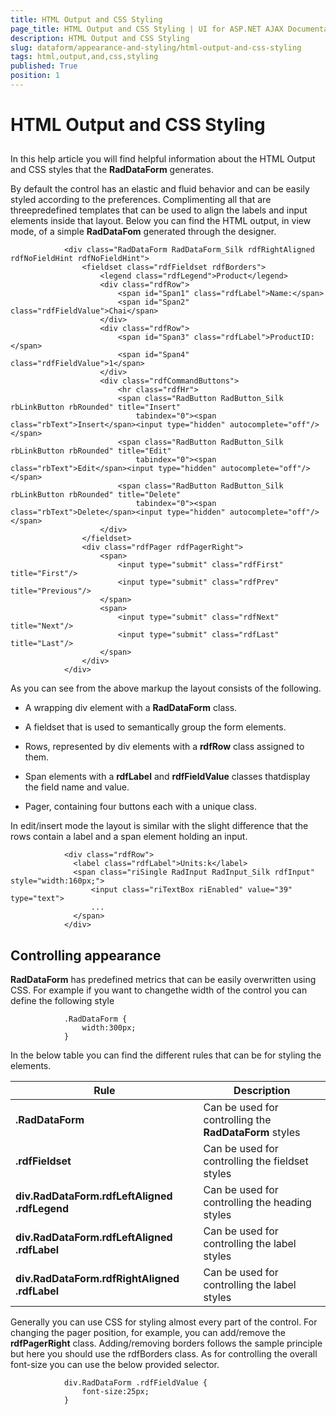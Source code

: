 ```yaml
---
title: HTML Output and CSS Styling
page_title: HTML Output and CSS Styling | UI for ASP.NET AJAX Documentation
description: HTML Output and CSS Styling
slug: dataform/appearance-and-styling/html-output-and-css-styling
tags: html,output,and,css,styling
published: True
position: 1
---
```


# HTML Output and CSS Styling



## 

In this help article you will find helpful information about the HTML Output and CSS styles that the __RadDataForm__ generates.

By default the control has an elastic and fluid behavior and can be easily styled according to the preferences. Complimenting all that are threepredefined templates that can be used to align the labels and input elements inside that layout. Below you can find the HTML output, in view mode, of a simple __RadDataFom__ generated through the designer.

````ASPNET
	        <div class="RadDataForm RadDataForm_Silk rdfRightAligned rdfNoFieldHint rdfNoFieldHint">
	            <fieldset class="rdfFieldset rdfBorders">
	                <legend class="rdfLegend">Product</legend>
	                <div class="rdfRow">
	                    <span id="Span1" class="rdfLabel">Name:</span>
	                    <span id="Span2" class="rdfFieldValue">Chai</span>
	                </div>
	                <div class="rdfRow">
	                    <span id="Span3" class="rdfLabel">ProductID:</span>
	                    <span id="Span4" class="rdfFieldValue">1</span>
	                </div>
	                <div class="rdfCommandButtons">
	                    <hr class="rdfHr">
	                    <span class="RadButton RadButton_Silk rbLinkButton rbRounded" title="Insert"
	                        tabindex="0"><span class="rbText">Insert</span><input type="hidden" autocomplete="off"/></span>
	                    <span class="RadButton RadButton_Silk rbLinkButton rbRounded" title="Edit"
	                        tabindex="0"><span class="rbText">Edit</span><input type="hidden" autocomplete="off"/></span>
	                    <span class="RadButton RadButton_Silk rbLinkButton rbRounded" title="Delete"
	                        tabindex="0"><span class="rbText">Delete</span><input type="hidden" autocomplete="off"/></span>
	                </div>
	            </fieldset>
	            <div class="rdfPager rdfPagerRight">
	                <span>
	                    <input type="submit" class="rdfFirst" title="First"/>
	                    <input type="submit" class="rdfPrev" title="Previous"/>
	                </span>
	                <span>
	                    <input type="submit" class="rdfNext" title="Next"/>
	                    <input type="submit" class="rdfLast" title="Last"/>
	                </span>
	            </div>
	        </div>
````



As you can see from the above markup the layout consists of the following.

* A wrapping div element with a __RadDataForm__ class.

* A fieldset that is used to semantically group the form elements.

* Rows, represented by div elements with a __rdfRow__ class assigned to them.

* Span elements with a __rdfLabel__ and __rdfFieldValue__ classes thatdisplay the field name and value.

* Pager, containing four buttons each with a unique class.

In edit/insert mode the layout is similar with the slight difference that the rows contain a label and a span element holding an input.

````ASPNET
	        <div class="rdfRow">
	          <label class="rdfLabel">Units:k</label>
	          <span class="riSingle RadInput RadInput_Silk rdfInput" style="width:160px;">
	              <input class="riTextBox riEnabled" value="39" type="text">
	              ...
	          </span>
	        </div>
````



## Controlling appearance

__RadDataForm__ has predefined metrics that can be easily overwritten using CSS. For example if you want to changethe width of the control you can define the following style

````ASPNET
	        .RadDataForm {
		        width:300px;
	        }
````



In the below table you can find the different rules that can be for styling the elements.


|  __Rule__  |  __Description__  |
| ------ | ------ |
| __.RadDataForm__ |Can be used for controlling the __RadDataForm__ styles|
| __.rdfFieldset__ |Can be used for controlling the fieldset styles|
| __div.RadDataForm.rdfLeftAligned .rdfLegend__ |Can be used for controlling the heading styles|
| __div.RadDataForm.rdfLeftAligned .rdfLabel__ |Can be used for controlling the label styles|
| __div.RadDataForm.rdfRightAligned .rdfLabel__ |Can be used for controlling the label styles|

Generally you can use CSS for styling almost every part of the control. For changing the pager position, for example, you can add/remove the __rdfPagerRight__ class. Adding/removing borders follows the sample principle but here you should use the rdfBorders class. As for controlling the overall font-size you can use the below provided selector.

````ASPNET
	        div.RadDataForm .rdfFieldValue {
	            font-size:25px;
	        }
````


